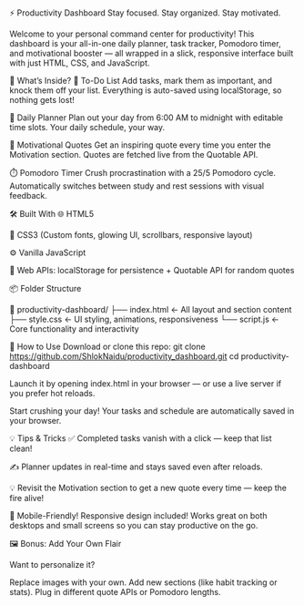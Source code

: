 ⚡ Productivity Dashboard
Stay focused. Stay organized. Stay motivated.

Welcome to your personal command center for productivity! This dashboard is your all-in-one daily planner, task tracker, Pomodoro timer, and motivational booster — all wrapped in a slick, responsive interface built with just HTML, CSS, and JavaScript.

🌟 What’s Inside?
🎯 To-Do List
Add tasks, mark them as important, and knock them off your list. Everything is auto-saved using localStorage, so nothing gets lost!

📅 Daily Planner
Plan out your day from 6:00 AM to midnight with editable time slots. Your daily schedule, your way.

💬 Motivational Quotes
Get an inspiring quote every time you enter the Motivation section. Quotes are fetched live from the Quotable API.

⏱️ Pomodoro Timer
Crush procrastination with a 25/5 Pomodoro cycle. Automatically switches between study and rest sessions with visual feedback.

🛠 Built With
🌐 HTML5

🎨 CSS3 (Custom fonts, glowing UI, scrollbars, responsive layout)

⚙️ Vanilla JavaScript

🧠 Web APIs: localStorage for persistence + Quotable API for random quotes

📦 Folder Structure

📁 productivity-dashboard/
├── index.html ← All layout and section content
├── style.css  ← UI styling, animations, responsiveness
└── script.js  ← Core functionality and interactivity

🚀 How to Use
Download or clone this repo:
git clone https://github.com/ShlokNaidu/productivity_dashboard.git
cd productivity-dashboard

Launch it by opening index.html in your browser — or use a live server if you prefer hot reloads.

Start crushing your day! Your tasks and schedule are automatically saved in your browser.

💡 Tips & Tricks
✅ Completed tasks vanish with a click — keep that list clean!

✍️ Planner updates in real-time and stays saved even after reloads.

💡 Revisit the Motivation section to get a new quote every time — keep the fire alive!

📱 Mobile-Friendly!
Responsive design included! Works great on both desktops and small screens so you can stay productive on the go.


🖼️ Bonus: Add Your Own Flair

Want to personalize it?

Replace images with your own.
Add new sections (like habit tracking or stats).
Plug in different quote APIs or Pomodoro lengths.
